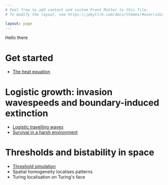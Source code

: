 ```yaml
---
# Feel free to add content and custom Front Matter to this file.
# To modify the layout, see https://jekyllrb.com/docs/themes/#overriding-theme-defaults

layout: page
---
```

Hello there
# Get started
* [The heat equation](heat-equation)

# Logistic growth: invasion wavespeeds and boundary-induced extinction
* [Logistic travelling waves](travelling-waves)
* [Survival in a harsh environment](harsh-environment)

# Thresholds and bistability in space
* [Threshold simulation](bistable-thresholds)
* Spatial homogeneity localises patterns
* Turing localisation on Turing's face

